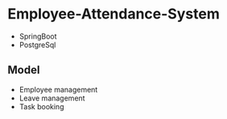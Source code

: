 # Employee-Attendance-System

* SpringBoot
* PostgreSql

## Model

* Employee management
* Leave management
* Task booking
